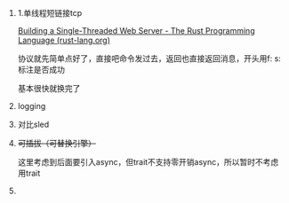 1. 1.单线程短链接tcp

   [Building a Single-Threaded Web Server - The Rust Programming Language (rust-lang.org)](https://doc.rust-lang.org/book/ch20-01-single-threaded.html)

   协议就先简单点好了，直接吧命令发过去，返回也直接返回消息，开头用f: s:标注是否成功

   基本很快就换完了

2. logging

3. 对比sled

4. ~~可插拔（可替换引擎）~~

   这里考虑到后面要引入async，但trait不支持零开销async，所以暂时不考虑用trait

5. 

